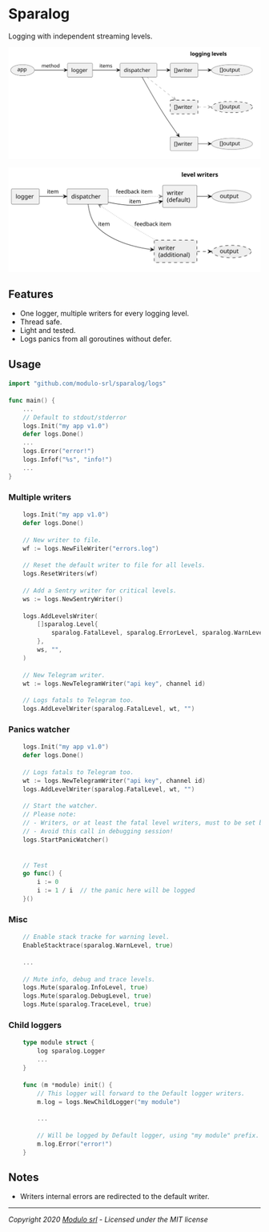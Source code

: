 # Sparalog

Logging with independent streaming levels.

![logger diagram](/doc/img/logger.svg)

![dispatcher diagram](/doc/img/dispatcher.svg)

## Features

* One logger, multiple writers for every logging level.
* Thread safe.
* Light and tested.
* Logs panics from all goroutines without defer.

## Usage

```go
import "github.com/modulo-srl/sparalog/logs"

func main() {
    ...
    // Default to stdout/stderror
    logs.Init("my app v1.0")
    defer logs.Done()
    ...
    logs.Error("error!")
    logs.Infof("%s", "info!")
    ...
}
```

### Multiple writers

```go
    logs.Init("my app v1.0")
    defer logs.Done()

    // New writer to file.
    wf := logs.NewFileWriter("errors.log")

    // Reset the default writer to file for all levels.
    logs.ResetWriters(wf)

    // Add a Sentry writer for critical levels.
    ws := logs.NewSentryWriter()

    logs.AddLevelsWriter(
        []sparalog.Level{
            sparalog.FatalLevel, sparalog.ErrorLevel, sparalog.WarnLevel,
        },
        ws, "",
    )
    
    // New Telegram writer.
    wt := logs.NewTelegramWriter("api key", channel id)
    
    // Logs fatals to Telegram too.
    logs.AddLevelWriter(sparalog.FatalLevel, wt, "")

```

### Panics watcher

```go
    logs.Init("my app v1.0")
    defer logs.Done()

    // Logs fatals to Telegram too.
    wt := logs.NewTelegramWriter("api key", channel id)
    logs.AddLevelWriter(sparalog.FatalLevel, wt, "")

    // Start the watcher.
    // Please note:
    // - Writers, or at least the fatal level writers, must to be set before this calls.
    // - Avoid this call in debugging session!
    logs.StartPanicWatcher()


    // Test
    go func() {
        i := 0
        i := 1 / i  // the panic here will be logged
    }()
```

### Misc

```go
    // Enable stack tracke for warning level.
    EnableStacktrace(sparalog.WarnLevel, true)

    ...

    // Mute info, debug and trace levels.
    logs.Mute(sparalog.InfoLevel, true)
    logs.Mute(sparalog.DebugLevel, true)
    logs.Mute(sparalog.TraceLevel, true)

```

### Child loggers

```go
    type module struct {
        log sparalog.Logger
        ...
    }

    func (m *module) init() {
        // This logger will forward to the Default logger writers.
        m.log = logs.NewChildLogger("my module")

        ...

        // Will be logged by Default logger, using "my module" prefix.
        m.log.Error("error!")
    }    
```

## Notes

* Writers internal errors are redirected to the default writer.

---
*Copyright 2020 [Modulo srl](http://www.modulo.srl) - Licensed under the MIT license*

